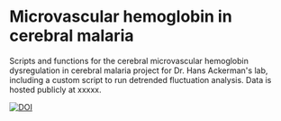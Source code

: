 # Microvascular hemoglobin in cerebral malaria
Scripts and functions for the cerebral microvascular hemoglobin dysregulation in cerebral malaria project for Dr. Hans Ackerman's lab, including a custom script to run detrended fluctuation analysis. Data is hosted publicly at xxxxx.

[![DOI](https://zenodo.org/badge/352058330.svg)](https://zenodo.org/badge/latestdoi/352058330)

